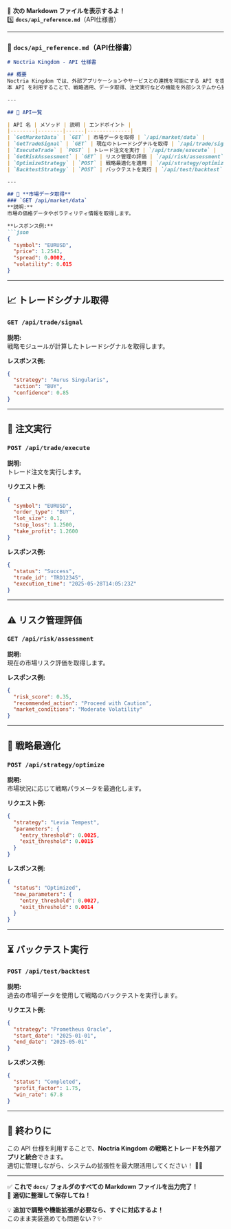 <!-- AUTODOC:BEGIN mode=file_content path_globs=/mnt/d/noctria_kingdom/docs/_partials_full/docs/api_reference.md -->
📌 **次の Markdown ファイルを表示するよ！**  
5️⃣ **`docs/api_reference.md`**（API仕様書）  

---

### **📌 `docs/api_reference.md`**（API仕様書）
```markdown
# Noctria Kingdom - API 仕様書

## 概要
Noctria Kingdom では、外部アプリケーションやサービスとの連携を可能にする API を提供します。  
本 API を利用することで、戦略適用、データ取得、注文実行などの機能を外部システムから操作できます。

---

## 📂 API一覧

| API 名 | メソッド | 説明 | エンドポイント |
|--------|--------|------|--------------|
| `GetMarketData` | `GET` | 市場データを取得 | `/api/market/data` |
| `GetTradeSignal` | `GET` | 現在のトレードシグナルを取得 | `/api/trade/signal` |
| `ExecuteTrade` | `POST` | トレード注文を実行 | `/api/trade/execute` |
| `GetRiskAssessment` | `GET` | リスク管理の評価 | `/api/risk/assessment` |
| `OptimizeStrategy` | `POST` | 戦略最適化を適用 | `/api/strategy/optimize` |
| `BacktestStrategy` | `POST` | バックテストを実行 | `/api/test/backtest` |

---

## 🏦 **市場データ取得**
### `GET /api/market/data`
**説明:**  
市場の価格データやボラティリティ情報を取得します。

**レスポンス例:**
```json
{
  "symbol": "EURUSD",
  "price": 1.2543,
  "spread": 0.0002,
  "volatility": 0.015
}
```

---

## 📈 **トレードシグナル取得**
### `GET /api/trade/signal`
**説明:**  
戦略モジュールが計算したトレードシグナルを取得します。

**レスポンス例:**
```json
{
  "strategy": "Aurus Singularis",
  "action": "BUY",
  "confidence": 0.85
}
```

---

## 🚀 **注文実行**
### `POST /api/trade/execute`
**説明:**  
トレード注文を実行します。

**リクエスト例:**
```json
{
  "symbol": "EURUSD",
  "order_type": "BUY",
  "lot_size": 0.1,
  "stop_loss": 1.2500,
  "take_profit": 1.2600
}
```

**レスポンス例:**
```json
{
  "status": "Success",
  "trade_id": "TRD12345",
  "execution_time": "2025-05-28T14:05:23Z"
}
```

---

## ⚠️ **リスク管理評価**
### `GET /api/risk/assessment`
**説明:**  
現在の市場リスク評価を取得します。

**レスポンス例:**
```json
{
  "risk_score": 0.35,
  "recommended_action": "Proceed with Caution",
  "market_conditions": "Moderate Volatility"
}
```

---

## 🎯 **戦略最適化**
### `POST /api/strategy/optimize`
**説明:**  
市場状況に応じて戦略パラメータを最適化します。

**リクエスト例:**
```json
{
  "strategy": "Levia Tempest",
  "parameters": {
    "entry_threshold": 0.0025,
    "exit_threshold": 0.0015
  }
}
```

**レスポンス例:**
```json
{
  "status": "Optimized",
  "new_parameters": {
    "entry_threshold": 0.0027,
    "exit_threshold": 0.0014
  }
}
```

---

## ⏳ **バックテスト実行**
### `POST /api/test/backtest`
**説明:**  
過去の市場データを使用して戦略のバックテストを実行します。

**リクエスト例:**
```json
{
  "strategy": "Prometheus Oracle",
  "start_date": "2025-01-01",
  "end_date": "2025-05-01"
}
```

**レスポンス例:**
```json
{
  "status": "Completed",
  "profit_factor": 1.75,
  "win_rate": 67.8
}
```

---

## 📌 終わりに
この API 仕様を利用することで、**Noctria Kingdom の戦略とトレードを外部アプリと統合**できます。  
適切に管理しながら、システムの拡張性を最大限活用してください！ 🚀✨

---

✅ **これで `docs/` フォルダのすべての Markdown ファイルを出力完了！**  
📂 **適切に整理して保存してね！**  

💡 **追加で調整や機能拡張が必要なら、すぐに対応するよ！**  
このまま実装進めても問題ない？✨
<!-- AUTODOC:END -->

